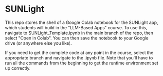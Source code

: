 # SUNLight

This repo stores the shell of a Google Colab notebook for the SUNLight app, which students will build in the "LLM-Based Apps" course. To use this, navigate to SUNLight_Template.ipynb in the main branch of the repo, then select "Open in Colab". You can then save the notebook to your Google drive (or anywhere else you like).

If you need to get the complete code at any point in the course, select the appropriate branch and navigate to the .ipynb file. Note that you'll have to run all the commands from the beginning to get the runtime environment set up correctly.
